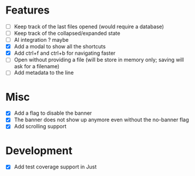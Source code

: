 # Features

- [ ] Keep track of the last files opened (would require a database)
- [ ] Keep track of the collapsed/expanded state
- [ ] AI integration ? maybe
- [x] Add a modal to show all the shortcuts
- [x] Add ctrl+f and ctrl+b for navigating faster
- [ ] Open without providing a file (will be store in memory only; saving will ask for a filename)
- [ ] Add metadata to the line

# Misc

- [x] Add a flag to disable the banner
- [x] The banner does not show up anymore even without the no-banner flag
- [x] Add scrolling support

# Development

- [x] Add test coverage support in Just

